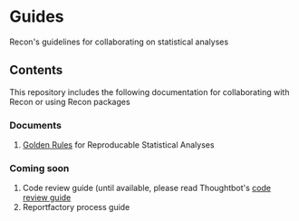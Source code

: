# Guides
Recon's guidelines for collaborating on statistical analyses


## Contents

This repository includes the following documentation for collaborating with
Recon or using Recon packages


### Documents

1. <a href="https://github.com/reconhub/guides/raw/master/golden_rules.html" download="golden_rules.html" target="_blank">Golden Rules</a> for Reproducable Statistical Analyses


### Coming soon

1. Code review guide  (until available, please read Thoughtbot's [code review guide](https://github.com/thoughtbot/guides/blob/master/code-review) 
2. Reportfactory process guide 

